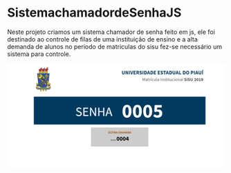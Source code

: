 # SistemachamadordeSenhaJS
 Neste projeto criamos um sistema chamador de senha feito em js, ele foi destinado ao controle de filas de uma instituição de ensino e a alta demanda de alunos no periodo de matriculas do sisu fez-se necessário um sistema para controle. 
 
![Screenshot](sistemachamadordesenha.PNG)
